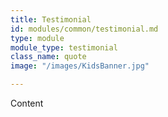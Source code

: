 ```yaml
---
title: Testimonial
id: modules/common/testimonial.md
type: module
module_type: testimonial
class_name: quote
image: "/images/KidsBanner.jpg"

---
```

Content